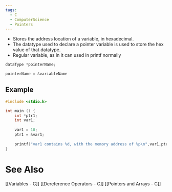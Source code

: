 ```yaml
---
tags:
  - C
  - ComputerScience
  - Pointers
---
```

- Stores the address location of a variable, in hexadecimal.
- The datatype used to declare a pointer variable is used to store the hex value of that datatype.
- Regular variable, as in it can used in printf normally

``` c
dataType *pointerName;
```

```c
pointerName = &variableName
```
## Example
``` c 
#include <stdio.h>

int main () {
	int *ptr1;
	int var1;
	
	var1 = 10;
	ptr1 = &var1;
	
	printf("var1 contains %d, with the memory address of %p\n",var1,ptr1);
}
```

# See Also
[[Variables - C]]
[[Dereference Operators - C]]
[[Pointers and Arrays - C]]